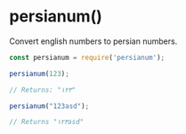 # persianum()
Convert english numbers to persian numbers.

~~~~js
const persianum = require('persianum');

persianum(123);

// Returns: "١٢٣"

persianum("123asd");

// Returns "١٢٣asd"
~~~~